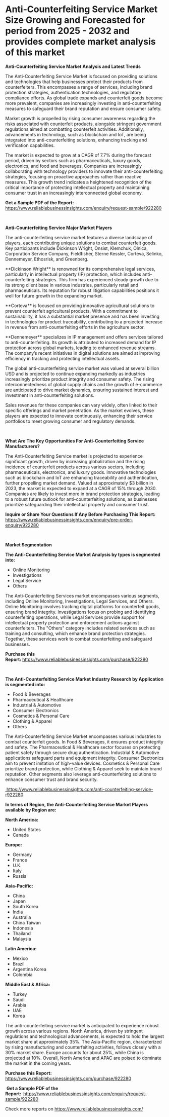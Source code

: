 <p><h1>Anti-Counterfeiting Service Market Size Growing and Forecasted for period from 2025 - 2032 and provides complete market analysis of this market</h1></p><p><strong>Anti-Counterfeiting Service Market Analysis and Latest Trends</strong></p>
<p><p>The Anti-Counterfeiting Service Market is focused on providing solutions and technologies that help businesses protect their products from counterfeiters. This encompasses a range of services, including brand protection strategies, authentication technologies, and regulatory compliance efforts. As global trade expands and counterfeit goods become more prevalent, companies are increasingly investing in anti-counterfeiting measures to safeguard their brand reputation and ensure consumer safety.</p><p>Market growth is propelled by rising consumer awareness regarding the risks associated with counterfeit products, alongside stringent government regulations aimed at combatting counterfeit activities. Additionally, advancements in technology, such as blockchain and IoT, are being integrated into anti-counterfeiting solutions, enhancing tracking and verification capabilities.</p><p>The market is expected to grow at a CAGR of 7.7% during the forecast period, driven by sectors such as pharmaceuticals, luxury goods, electronics, and food and beverages. Companies are increasingly collaborating with technology providers to innovate their anti-counterfeiting strategies, focusing on proactive approaches rather than reactive measures. This growth trend indicates a heightened recognition of the critical importance of protecting intellectual property and maintaining consumer trust in an increasingly interconnected global economy.</p></p>
<p><strong>Get a Sample PDF of the Report:&nbsp;</strong> <a href="https://www.reliablebusinessinsights.com/enquiry/request-sample/922280?utm_campaign=2319&utm_medium=2&utm_source=Github&utm_content=ia&utm_term=11032025&utm_id=anti-counterfeiting-service">https://www.reliablebusinessinsights.com/enquiry/request-sample/922280</a></p>
<p>&nbsp;</p>
<p><strong>Anti-Counterfeiting Service Major Market Players</strong></p>
<p><p>The anti-counterfeiting service market features a diverse landscape of players, each contributing unique solutions to combat counterfeit goods. Key participants include Dickinson Wright, Onsist, Klemchuk, Olnica, Corporation Service Company, Fieldfisher, Sterne Kessler, Corteva, Selinko, Dennemeyer, Ethosrisk, and Greenberg.</p><p>**Dickinson Wright** is renowned for its comprehensive legal services, particularly in intellectual property (IP) protection, which includes anti-counterfeiting strategies. This firm has experienced steady growth due to its strong client base in various industries, particularly retail and pharmaceuticals. Its reputation for robust litigation capabilities positions it well for future growth in the expanding market.</p><p>**Corteva** is focused on providing innovative agricultural solutions to prevent counterfeit agricultural products. With a commitment to sustainability, it has a substantial market presence and has been investing in technologies for product traceability, contributing to a projected increase in revenue from anti-counterfeiting efforts in the agriculture sector.</p><p>**Dennemeyer** specializes in IP management and offers services tailored to anti-counterfeiting. Its growth is attributed to increased demand for IP protection across global markets, leading to enhanced revenue streams. The company’s recent initiatives in digital solutions are aimed at improving efficiency in tracking and protecting intellectual assets.</p><p>The global anti-counterfeiting service market was valued at several billion USD and is projected to continue expanding markedly as industries increasingly prioritize product integrity and consumer safety. The rising interconnectedness of global supply chains and the growth of e-commerce are anticipated to drive market dynamics, ensuring sustained interest and investment in anti-counterfeiting solutions.</p><p>Sales revenues for these companies can vary widely, often linked to their specific offerings and market penetration. As the market evolves, these players are expected to innovate continuously, enhancing their service portfolios to meet growing consumer and regulatory demands.</p></p>
<p>&nbsp;</p>
<p><strong>What Are The Key Opportunities For Anti-Counterfeiting Service Manufacturers?</strong></p>
<p><p>The Anti-Counterfeiting Service market is projected to experience significant growth, driven by increasing globalization and the rising incidence of counterfeit products across various sectors, including pharmaceuticals, electronics, and luxury goods. Innovative technologies such as blockchain and IoT are enhancing traceability and authentication, further propelling market demand. Valued at approximately $3 billion in 2023, the market is expected to expand at a CAGR of 15% through 2030. Companies are likely to invest more in brand protection strategies, leading to a robust future outlook for anti-counterfeiting solutions, as businesses prioritize safeguarding their intellectual property and consumer trust.</p></p>
<p><strong>Inquire or Share Your Questions If Any Before Purchasing This Report:</strong> <a href="https://www.reliablebusinessinsights.com/enquiry/pre-order-enquiry/922280?utm_campaign=2319&utm_medium=2&utm_source=Github&utm_content=ia&utm_term=11032025&utm_id=anti-counterfeiting-service">https://www.reliablebusinessinsights.com/enquiry/pre-order-enquiry/922280</a></p>
<p>&nbsp;</p>
<p><strong>Market Segmentation</strong></p>
<p><strong>The Anti-Counterfeiting Service Market Analysis by types is segmented into:</strong></p>
<p><ul><li>Online Monitoring</li><li>Investigations</li><li>Legal Service</li><li>Others</li></ul></p>
<p><p>The Anti-Counterfeiting Services market encompasses various segments, including Online Monitoring, Investigations, Legal Services, and Others. Online Monitoring involves tracking digital platforms for counterfeit goods, ensuring brand integrity. Investigations focus on probing and identifying counterfeiting operations, while Legal Services provide support for intellectual property protection and enforcement actions against counterfeiters. The "Others" category includes related services such as training and consulting, which enhance brand protection strategies. Together, these services work to combat counterfeiting and safeguard businesses.</p></p>
<p><strong>Purchase this Report:&nbsp;</strong><a href="https://www.reliablebusinessinsights.com/purchase/922280?utm_campaign=2319&utm_medium=2&utm_source=Github&utm_content=ia&utm_term=11032025&utm_id=anti-counterfeiting-service">https://www.reliablebusinessinsights.com/purchase/922280</a></p>
<p>&nbsp;</p>
<p><strong>The Anti-Counterfeiting Service Market Industry Research by Application is segmented into:</strong></p>
<p><ul><li>Food & Beverages</li><li>Pharmaceutical & Healthcare</li><li>Industrial & Automotive</li><li>Consumer Electronics</li><li>Cosmetics & Personal Care</li><li>Clothing & Apparel</li><li>Others</li></ul></p>
<p><p>The Anti-Counterfeiting Service Market encompasses various industries to combat counterfeit goods. In Food & Beverages, it ensures product integrity and safety. The Pharmaceutical & Healthcare sector focuses on protecting patient safety through secure drug authentication. Industrial & Automotive applications safeguard parts and equipment integrity. Consumer Electronics aim to prevent imitation of high-value devices. Cosmetics & Personal Care prioritize brand protection, while Clothing & Apparel seek to maintain brand reputation. Other segments also leverage anti-counterfeiting solutions to enhance consumer trust and brand security.</p></p>
<p><a href="https://www.reliablebusinessinsights.com/anti-counterfeiting-service-r922280?utm_campaign=2319&utm_medium=2&utm_source=Github&utm_content=ia&utm_term=11032025&utm_id=anti-counterfeiting-service">&nbsp;https://www.reliablebusinessinsights.com/anti-counterfeiting-service-r922280</a></p>
<p><strong>In terms of Region, the Anti-Counterfeiting Service Market Players available by Region are:</strong></p>
<p>
    <p> <strong> North America: </strong>
        <ul>
            <li>United States</li>
            <li>Canada</li>
        </ul>
        </p> 
    <p> <strong> Europe: </strong>
        <ul>
            <li>Germany</li>
            <li>France</li>
            <li>U.K.</li>
            <li>Italy</li>
            <li>Russia</li>
        </ul>
        </p> 
    <p> <strong> Asia-Pacific: </strong>
        <ul>
            <li>China</li>
            <li>Japan</li>
            <li>South Korea</li>
            <li>India</li>
            <li>Australia</li>
            <li>China Taiwan</li>
            <li>Indonesia</li>
            <li>Thailand</li>
            <li>Malaysia</li>
        </ul>
        </p> 
    <p> <strong> Latin America: </strong>
        <ul>
            <li>Mexico</li>
            <li>Brazil</li>
            <li>Argentina Korea</li>
            <li>Colombia</li>
        </ul>
        </p> 
    <p> <strong> Middle East & Africa: </strong>
        <ul>
            <li>Turkey</li>
            <li>Saudi</li>
            <li>Arabia</li>
            <li>UAE</li>
            <li>Korea</li>
        </ul>
    </p>
    </p>
<p><p>The anti-counterfeiting service market is anticipated to experience robust growth across various regions. North America, driven by stringent regulations and technological advancements, is expected to hold the largest market share at approximately 35%. The Asia-Pacific region, characterized by rising manufacturing and counterfeiting activities, follows closely with a 30% market share. Europe accounts for about 25%, while China is projected at 10%. Overall, North America and APAC are poised to dominate the market in the coming years.</p></p>
<p><strong>Purchase this Report: </strong><a href="https://www.reliablebusinessinsights.com/purchase/922280?utm_campaign=2319&utm_medium=2&utm_source=Github&utm_content=ia&utm_term=11032025&utm_id=anti-counterfeiting-service">https://www.reliablebusinessinsights.com/purchase/922280</a></p>
<p>&nbsp;<strong>Get a Sample PDF of the Report:&nbsp;&nbsp;</strong><a href="https://www.reliablebusinessinsights.com/enquiry/request-sample/922280?utm_campaign=2319&utm_medium=2&utm_source=Github&utm_content=ia&utm_term=11032025&utm_id=anti-counterfeiting-service">https://www.reliablebusinessinsights.com/enquiry/request-sample/922280</a></p>
<p><strong></strong></p>
<p>Check more reports on <a href="https://www.reliablebusinessinsights.com/?utm_campaign=2319&utm_medium=2&utm_source=Github&utm_content=ia&utm_term=11032025&utm_id=anti-counterfeiting-service">https://www.reliablebusinessinsights.com/</a></p>
